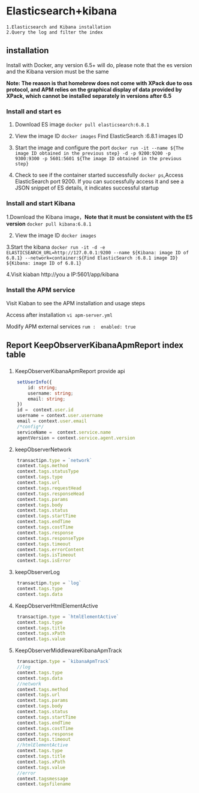 # Elasticsearch+kibana
    1.Elasticsearch and Kibana installation
    2.Query the log and filter the index

## installation

Install with Docker, any version 6.5+ will do, please note that the es version and the Kibana version must be the same

**Note: The reason is that homebrew does not come with XPack due to oss protocol, and APM relies on the graphical display of data provided by XPack, which cannot be installed separately in versions after 6.5**


### Install and start es

1. Download ES image
 `docker pull elasticsearch:6.8.1`

2. View the image ID
`docker images` Find ElasticSearch :6.8.1 images ID

3. Start the image and configure the port
`docker run -it --name ${The image ID obtained in the previous step} -d -p 9200:9200 -p 9300:9300 -p 5601:5601 ${The image ID obtained in the previous step}`

4. Check to see if the container started successfully
`docker ps`,Access ElasticSearch port 9200. If you can successfully access it and see a JSON snippet of ES details, it indicates successful startup


### Install and start Kibana

1.Download the Kibana image，**Note that it must be consistent with the ES version** `docker pull kibana:6.8.1`

2. View the image ID
`docker images`

3.Start the kibana
`docker run -it -d -e ELASTICSEARCH_URL=http://127.0.0.1:9200 --name ${Kibana: image ID of 6.8.1} --network=container:${Find ElasticSearch :6.8.1 image ID}  ${Kibana: image ID of 6.8.1}`

4.Visit kiaban
http://you a IP:5601/app/kibana

### Install the APM service

Visit Kiaban to see the APM installation and usage steps

Access after installation
`vi apm-server.yml`

Modify APM external services
`
rum : 
    enabled: true
`


## Report KeepObserverKibanaApmReport index table

###


1. KeepObserverKibanaApmReport provide api

```typescript
    setUserInfo({
        id: string;       
        username: string;
        email: string;
    })
    id =  context.user.id
    username = context.user.username
    email = context.user.email
    /*config*/
    serviceName =  context.service.name
    agentVersion = context.service.agent.version
```

2. keepObserverNetwork
```typescript
    transactipn.type = `network`
    context.tags.method
    context.tags.statusType
    context.tags.type   			            
    context.tags.url    			           
    context.tags.requestHead     	               
    context.tags.responseHead                     
    context.tags.params  			               
    context.tags.body      		            
    context.tags.status      	               
    context.tags.startTime     	                
    context.tags.endTime       	           
    context.tags.costTime      	            
    context.tags.response			                
    context.tags.responseType   	            
    context.tags.timeout                      
    context.tags.errorContent                     
    context.tags.isTimeout                 
    context.tags.isError
```

3.  keepObserverLog
```typescript
    transactipn.type = `log`
    context.tags.type
    context.tags.data
```

4.  KeepObserverHtmlElementActive
```typescript
    transactipn.type = `htmlElementActive`
    context.tags.type
    context.tags.title
    context.tags.xPath
    context.tags.value
```

5.  KeepObserverMiddlewareKibanaApmTrack
```typescript
    transactipn.type = `kibanaApmTrack`
    //log
    context.tags.type
    context.tags.data
    //network
    context.tags.method
    context.tags.url
    context.tags.params
    context.tags.body
    context.tags.status
    context.tags.startTime
    context.tags.endTime
    context.tags.costTime
    context.tags.response
    context.tags.timeout
    //htmlElementActive
    context.tags.type
    context.tags.title
    context.tags.xPath
    context.tags.value
    //error
    context.tagsmessage
    context.tagsfilename
```